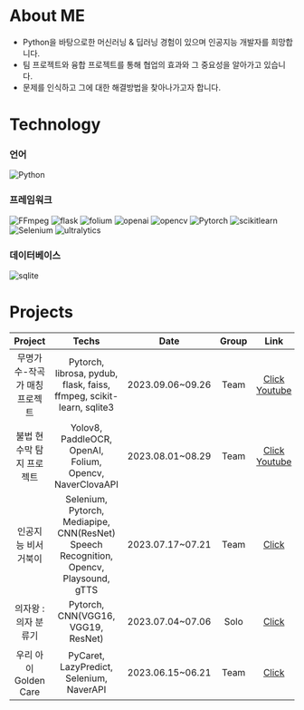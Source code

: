 # About ME
- Python을 바탕으로한 머신러닝 & 딥러닝 경험이 있으며 인공지능 개발자를 희망합니다.
- 팀 프로젝트와 융합 프로젝트를 통해 협업의 효과와 그 중요성을 알아가고 있습니다. 
- 문제를 인식하고 그에 대한 해결방법을 찾아나가고자 합니다.

# Technology
### 언어
![Python](https://img.shields.io/badge/Python-3776AB?style=flat&logo=Python&logoColor=white)

### 프레임워크
![FFmpeg](https://img.shields.io/badge/FFmpeg-007808?style=flat&logo=FFmpeg&logoColor=white)
![flask](https://img.shields.io/badge/flask-000000?style=flat&logo=flask&logoColor=white)
![folium](https://img.shields.io/badge/folium-77B829?style=flat&logo=folium&logoColor=white)
![openai](https://img.shields.io/badge/openai-412991?style=flat&logo=openai&logoColor=white)
![opencv](https://img.shields.io/badge/opencv-5C3EE8?style=flat&logo=opencv&logoColor=white)
![Pytorch](https://img.shields.io/badge/Pytorch-EE4C2C?style=flat&logo=Pytorch&logoColor=white)
![scikitlearn](https://img.shields.io/badge/scikitlearn-F7931E?style=flat&logo=scikitlearn&logoColor=white)
![Selenium](https://img.shields.io/badge/Selenium-43B02A?style=flat&logo=Selenium&logoColor=white)
![ultralytics](https://img.shields.io/badge/ultralytics-0099E5?style=flat&logo=ultralytics&logoColor=white)

### 데이터베이스
![sqlite](https://img.shields.io/badge/sqlite-003857?style=flat&logo=sqlite&logoColor=white)

# Projects
|Project|Techs|Date|Group|Link|
|:---:|:---:|:---:|:---:|:---:|
|무명가수-작곡가 매칭 프로젝트|Pytorch, librosa, pydub, flask, faiss, ffmpeg, scikit-learn, sqlite3|2023.09.06~09.26|Team|[Click](https://github.com/isthisteamisthis/lalalia_ai) [Youtube](https://www.youtube.com/watch?v=QluGKnN534Y)|
|불법 현수막 탐지 프로젝트|Yolov8, PaddleOCR, OpenAI, Folium, Opencv, NaverClovaAPI|2023.08.01~08.29|Team|[Click](https://github.com/MTVS-AI/META_Yolo_OCR_ChatGPT_PJT) [Youtube](https://www.youtube.com/watch?v=UXZTP0jx1WQ&list=PLml1GH62sPF-tPUg7xatqjC3xG2bXmjgv)|
|인공지능 비서 거북이|Selenium, Pytorch, Mediapipe, CNN(ResNet) Speech Recognition, Opencv, Playsound, gTTS|2023.07.17~07.21|Team|[Click](https://github.com/MinSooC/TurtleNeck)|
|의자왕 : 의자 분류기|Pytorch, CNN(VGG16, VGG19, ResNet)|2023.07.04~07.06|Solo|[Click](https://github.com/MinSooC/KingOfChairs)|
|우리 아이 Golden Care|PyCaret, LazyPredict, Selenium, NaverAPI|2023.06.15~06.21|Team|[Click](https://github.com/MinSooC/GoldenCare)|
